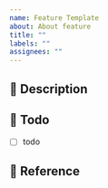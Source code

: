 ```yaml
---
name: Feature Template
about: About feature
title: ""
labels: ""
assignees: ""
---
```


## 🌳 Description

## 🌟 Todo

- [ ] todo

## 📝 Reference
